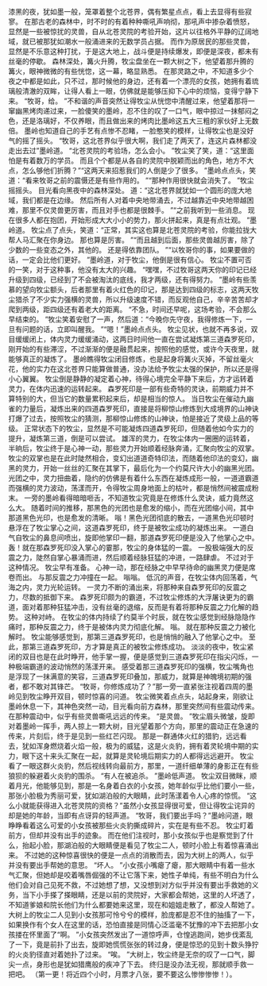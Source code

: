 漆黑的夜，犹如墨一般，笼罩着整个北苍界，偶有繁星点点，看上去显得有些寂寥。
在那古老的森林中，时不时的有着种种嘶吼声响彻，那吼声中掺杂着愤怒，显然是一些被惊扰的灵兽，自从北苍灵院的考验开始，这片以往格外平静的辽阔地域，就已被那犹如潮水一般涌进来的无数学员占据。
而作为原居民的那些灵兽，显然是不乐意这种打扰，于是这大地上，战斗便是持续爆发，即便是深夜，都未有丝毫的停歇。
森林深处，篝火升腾，牧尘盘坐在一颗大树之下，他望着那升腾的篝火，眼神微微的有些恍惚，这一幕，略显熟悉。
在那灵路之中，不知道多少个夜之中都是如此，只不过，那时候他的身边，还有着一个漂亮的女孩，她拥有着琉璃般清澈的双眸，让得人看上一眼，仿佛就是能够压抑下心中的烦恼，变得宁静下来。
“牧哥，给。
”不和谐的声音突然让得牧尘从恍惚中清醒过来，他望着那将一窜幽黑烤肉递过来，一脸傻笑的墨岭，忍不住的叹了一口气，眼中掠过一抹郁闷之色，还是洛璃好，不仅养眼，而且做出来的烤肉比墨岭这五大三粗的家伙好上无数倍。
墨岭也知道自己的手艺有点惨不忍睹，一脸憨笑的模样，让得牧尘也是没好气的摇了摇头。
“牧哥，这北苍界似乎很大啊，我们走了两天了，连这片森林都没走出去过”墨岭道。
“北苍灵院的考验场，怎么会小。
”牧尘笑了笑，道：“这里面怕是有着数万的学员。
而且个个都是从各自的灵院中脱颖而出的角色，地方不大点，怎么够他们折腾？”“这两天来招惹我们的人倒是少了很多。
”墨岭点点头，笑道：“看来牧哥之前的震慑还是有些作用的。
”“那种作用很快就会消失了。
”牧尘摇摇头。
目光看向黑夜中的森林深处。
道：“这北苍界就犹如一个圆形的庞大地域，我们都是在边缘。
然后所有人对着中央地带涌去，不过越靠近中央地带越困难，那里不仅灵兽更厉害，而且对手也都是很棘手。
”“之前我听到一些消息。
现在很多人都在抱团，开始形成大大小小的势力，那火拼起来，真是有点壮观。
”墨岭道。
牧尘点了点头，笑道：“正常，其实这也算是北苍灵院的考验，你能拉拢大帮人马汇聚在你身边。
那也算是厉害。
”“而且越到后面，那些灵兽越厉害，除了少数的一些变态之外，其他的。
还是得依靠团队。
”“以牧哥你的事，如果要做的话，一定会比他们更好。
”墨岭道，对于牧尘，他倒是很有信心。
牧尘不置可否的一笑，对于这种事，他没有太大的兴趣。
“嘿嘿，不过牧哥这两天你的印记已经升级到四级，已经到了不会被淘汰的底线，我才两级，还有得努力。
”墨岭有些羡慕的望向牧尘额头，后者那里有着火红色的印记，那是达到四级的标志，这两天牧尘猎杀了不少实力强横的灵兽，所以升级速度不错，而反观他自己，辛辛苦苦却才爬到两级，距四级还有着老大的距离。
“不急，时间还早呢，这场考验，不会那么早结束的。
”牧尘笑着安慰了一声，然后道：“今晚你先守夜，我得修炼一下，一旦有问题的话，立即叫醒我。
”“嗯！”墨岭点点头。
牧尘见状，也就不再多说，双目缓缓闭上，体内灵力缓缓涌动，这两日时间他一直在尝试凝炼第三道森罗死印，刚开始的有些滞涩，不过渐渐的便是融贯起来，按照他的感觉，或许今天夜里，就能够真正的凝炼了。
墨岭瞧得牧尘闭目修炼，也是起身将篝火灭掉，不留丝毫火花，他的实力在这北苍界只能算做普通，没办法给予牧尘太强的保护，所以还是得小心翼翼。
牧尘倒是静静的凝定着心神，待得心境完全平静下来后，方才运转着灵力，在体内迅速的运转起来。
森罗死印是一部有些奇特的灵诀，前期威力并不算特别的大，但当它的数量累积起来后，却是相当的惊人。
当日牧尘在催动九幽雀的力量后，凝炼出来的四道森罗死印，直接是将柳惊山修炼到大成境界的山神诀打爆了过去，按照牧尘的猜测，那柳惊山修炼的山神诀，怕是接近了灵级上品的等级。
正常状态下的牧尘，显然是不可能凝炼四道森罗死印，但随着他如今实力的提升，凝炼第三道，倒是可以尝试。
雄浑的灵力，在牧尘体内一圈圈的运转着，半晌后，牧尘终于是心神一动，那些灵力开始顺着经脉奔涌，汇聚向牧尘的双掌。
牧尘的双掌也是在此时陡然相合，变幻出道道奇特印法，而随着他印法的变幻，幽黑的灵力，开始一丝丝的汇聚在其掌下，最后化为一个约莫尺许大小的幽黑光团。
光团之中，灵力扭曲着，隐约的仿佛是有着什么东西在凝炼成形一般，一道道霸道而强横的灵力波动，荡漾而开，令得牧尘周身地面上的枯叶，都是悄然间被震成粉末。
一旁的墨岭看得暗暗咂舌，不知道牧尘究竟是在修炼什么灵诀，威力竟然这么大。
随着时间的推移，那黑色的光团也是愈发的缩小，而在光团缩小间，其中那道黑色光印，也是愈发的清晰。
嗡！黑色光团彻底的散去，一道黑色光印顿时悬浮在了牧尘掌心之间，这道森罗死印，终于是被牧尘成功的凝炼出来。
一道白气自牧尘的鼻息间喷出，旋即他掌印一翻，那道森罗死印便是没入了他掌心之中。
轰！就在那森罗死印没入掌心的霎那，牧尘的身体猛的一震。
一股极端强大的反震之力，陡然自掌心暴涌而进，然后顺着经脉狂猛的冲进，一路肆虐。
不过对于这种情况。
牧尘早有准备。
心神一动，那在经脉之中早早待命的幽黑灵力便是席卷而出。
与那反震之力冲撞在一起。
嗡嗡。
低沉的声音，在牧尘体内回荡着，气海之内，灵力光轮运转。
一灵力不断的涌出来，将那种来自森罗死印的反震之力，尽数的抵御下来。
森罗死印颇为的霸道，不过牧尘修炼的大浮屠诀更为的霸道，面对着那种狂猛冲击，没有丝毫的退缩，反而是有着将那种反震之力化解的趋势。
这种对峙。
在牧尘的体内持续了约莫半个时辰，就在牧尘感觉到经脉隐隐作痛时，那种反震之力，终于是被体内灵力彻底化解。
嗡。
就在那种反震之力被化解时。
牧尘能够感觉到，那第三道森罗死印，也是悄悄的融入了他掌心之中。
至此，那第三道森罗死印，方才算是真正的被牧尘修炼成功。
淡淡的夜中，牧尘紧闭的双目也是在此时睁开，他手掌一握，便是感觉到三道森罗死印在指尖闪烁，一种极端霸道的波动悄然的荡漾开来。
感受着那三道森罗死印的强横，牧尘嘴角也是浮现了一抹满意的笑容，三道森罗死印叠加，那威力，就算是神魄境初期的强者，都不敢对其锋芒。
“牧哥，你修炼成功了？”那一旁一直紧张注视着四周的墨岭见到牧尘睁开双目，顿时惊喜的问道。
牧尘微笑着点点头，站起身来，刚欲让墨岭休息一下，其神色突然一动，目光看向前方森林，那里突然间有些震动传来。
在那种震动中，似乎有些灵兽嘶吼远远的传来。
“是灵兽。
”牧尘眉头微皱，旋即对着墨岭一挥手，两人掠上一颗大树，目光望着那个方向，那里的震动正在急速的传来，片刻后，终于是见到一些红芒闪现。
那是一群通体火红的猎豹，远远看去，犹如浑身燃烧着火焰一般，极为的威猛，这是火炎豹，拥有着灵轮境中期的实力，眼下这十来头汇聚在一起，就算是灵轮境后期实力的人都得远远避开。
牧尘看了一眼这群火炎豹，然后视线转向最前方，那里，一道纤细单薄的身影正在有些狼狈的躲避着火炎豹的围杀。
“有人在被追杀。
”墨岭低声道。
牧尘双目微眯，顺着月光，他能够见到，那是一名身着白衣的小女孩，她年龄似乎比他们要小一些，那张小脸极为秀丽可爱，犹如湖泊般的大眼睛，此时荡漾着令人心疼的惊慌。
“这么小就能获得进入北苍灵院的资格？”虽然小女孩显得很可爱，但让得牧尘诧异的却是她的年龄，当即有点讶异的轻声道。
“牧哥，我们要出手吗？”墨岭问道，眼睁睁看着这么可爱的小女孩被那些火炎豹撕成碎片，实在是有些不忍。
牧尘盯着前方，但却并没有出手的迹象。
而在他们注视时，那小女孩似乎也是察觉到了什么，抬起小脸，那湖泊般的大眼睛便是看见了牧尘二人，顿时小脸上有着惊喜涌出来。
不过她的这种惊喜很快的便是一点点的消散而去，因为大树上的两人，似乎并没有要出手帮她的意思。
“坏人。
”小女孩小嘴瘪了瘪，那大眼睛中有着一些水气汇聚，但她却是咬着嘴唇倔强的不让它落下来，她性子单纯，有些不明白为什么他们会对自己见死不救，不过她想了想，又没想到对方似乎并没有要出手救她的义务，当下小手搽了搽眼睛，还是以前的灵院好，大家都会帮她，这里的人坏透了，不知道爹娘和院长他们为什么都要她来这里，现在和姐姐走散了，都没人帮她了。
大树上的牧尘二人见到小女孩那可怜兮兮的模样，脸庞都是忍不住的抽搐了一下，如果换作有个女人在这里的话，恐怕直接是同情心泛滥毫不犹豫的冲下去把那小女孩搂在怀里面了“啊。
”小女孩突然发出了一道惊呼声，仓惶逃跑间，她步伐紊乱了一下，竟是前扑了出去，旋即她慌慌张张的转过身，便是惊恐的见到十数头狰狞的火炎豹径直对着她扑了过来。
“唉。
”大树上，牧尘终是无奈的叹了一口气，脚尖一点，身形也是犹如猎鹰般的疾冲了下去。
终归是没办法无视，那就顺手救一把吧。
（第一更！将近四个小时，月票才八张，要不要这么惨惨惨惨！）。

